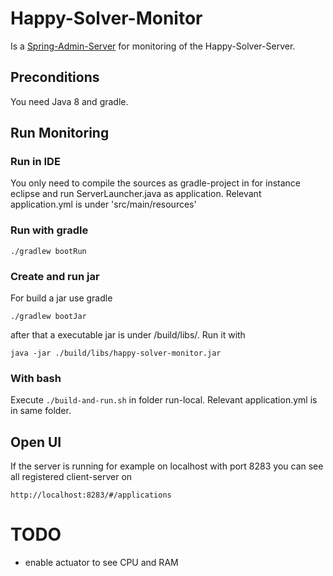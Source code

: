 # Happy-Solver-Monitor

Is a [Spring-Admin-Server](https://github.com/codecentric/spring-boot-admin) for monitoring of the Happy-Solver-Server.

## Preconditions
You need Java 8 and gradle.

## Run Monitoring

### Run in IDE

You only need to compile the sources as gradle-project in for instance eclipse and run ServerLauncher.java as application. Relevant application.yml is under 'src/main/resources'

### Run with gradle

    ./gradlew bootRun

### Create and run jar 
For build a jar use gradle

    ./gradlew bootJar
    
after that a executable jar is under /build/libs/. Run it with
    
    java -jar ./build/libs/happy-solver-monitor.jar

### With bash

Execute ``./build-and-run.sh`` in folder run-local. Relevant application.yml is in same folder.

## Open UI
If the server is running for example on localhost with port 8283 you can see all registered client-server on

    http://localhost:8283/#/applications

# TODO
- enable actuator to see CPU and RAM
    
